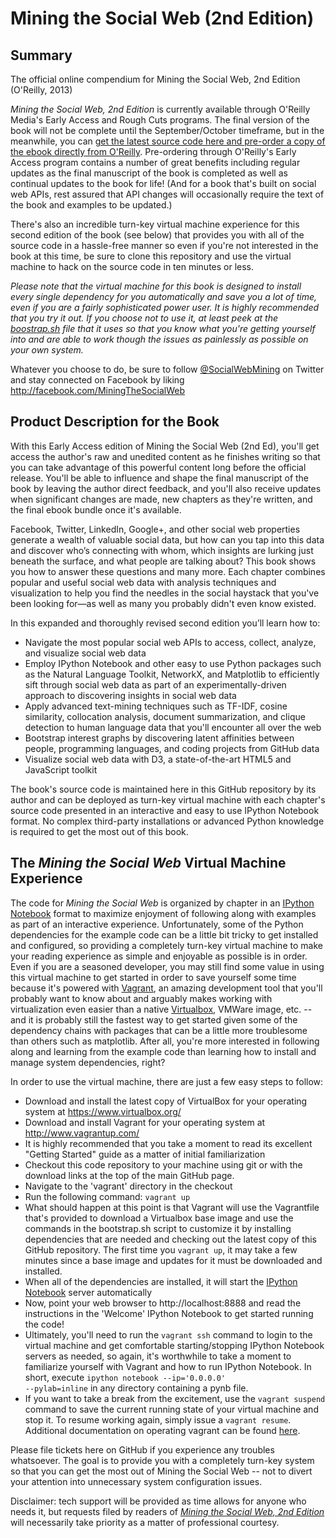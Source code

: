 Mining the Social Web (2nd Edition)
=================================

## Summary

The official online compendium for Mining the Social Web, 2nd Edition (O'Reilly, 2013)

_Mining the Social Web, 2nd Edition_ is currently available through O'Reilly Media's Early Access and Rough Cuts programs. The final version of the book will not be complete until the September/October timeframe, but in the meanwhile, you can [get the latest source code here and pre-order a copy of the ebook directly from O'Reilly](http://bit.ly/135dHfs). Pre-ordering through O'Reilly's Early Access program contains a number of great benefits including regular updates as the final manuscript of the book is completed as well as continual updates to the book for life! (And for a book that's built on social web APIs, rest assured that API changes will occasionally require the text of the book and examples to be updated.)

There's also an incredible turn-key virtual machine experience for this second edition of the book (see below) that provides you with all of the source code in a hassle-free manner so even if you're not interested in the book at this time, be sure to clone this repository and use the virtual machine to hack on the source code in ten minutes or less.

_Please note that the virtual machine for this book is designed to install every single dependency for you automatically and save you a lot of time, even if you are a fairly sophisticated power user. It is highly recommended that you try it out. If you choose not to use it, at least peek at the [boostrap.sh](https://github.com/ptwobrussell/Mining-the-Social-Web-2nd-Edition/blob/master/vagrant/bootstrap.sh) file that it uses so that you know what you're getting yourself into and are able to work though the issues as painlessly as possible on your own system._

Whatever you choose to do, be sure to follow [@SocialWebMining](http://twitter.com/socialwebmining) on Twitter and stay connected on Facebook by liking http://facebook.com/MiningTheSocialWeb

## Product Description for the Book

With this Early Access edition of Mining the Social Web (2nd Ed), you'll get access the author's raw and unedited content as he finishes writing so that you can take advantage of this powerful content long before the official release. You'll be able to influence and shape the final manuscript of the book by leaving the author direct feedback, and you'll also receive updates when significant changes are made, new chapters as they're written, and the final ebook bundle once it's available.

Facebook, Twitter, LinkedIn, Google+, and other social web properties generate a wealth of valuable social data, but how can you tap into this data and discover who’s connecting with whom, which insights are lurking just beneath the surface, and what people are talking about? This book shows you how to answer these questions and many more. Each chapter combines popular and useful social web data with analysis techniques and visualization to help you find the needles in the social haystack that you've been looking for—as well as many you probably didn't even know existed. 

In this expanded and thoroughly revised second edition you’ll learn how to:

* Navigate the most popular social web APIs to access, collect, analyze, and visualize social web data
* Employ IPython Notebook and other easy to use Python packages such as the Natural Language Toolkit, NetworkX, and Matplotlib to efficiently sift through social web data as part of an experimentally-driven approach to discovering insights in social web data
* Apply advanced text-mining techniques such as TF-IDF, cosine similarity, collocation analysis, document summarization, and clique detection to human language data that you'll encounter all over the web
* Bootstrap interest graphs by discovering latent affinities between people, programming languages, and coding projects from GitHub data
* Visualize social web data with D3, a state-of-the-art HTML5 and JavaScript toolkit

The book's source code is maintained here in this GitHub repository by its author and can be deployed as turn-key virtual machine with each chapter's source code presented in an interactive and easy to use IPython Notebook format. No complex third-party installations or advanced Python knowledge is required to get the most out of this book.

## The _Mining the Social Web_ Virtual Machine Experience

The code for _Mining the Social Web_ is organized by chapter in an [IPython Notebook](http://ipython.org/notebook.html) format to maximize enjoyment of following along with examples as part of an interactive experience. Unfortunately, some of the Python dependencies for the example code can be a little bit tricky to get installed and configured, so providing a completely turn-key virtual machine to make your reading experience as simple and enjoyable as possible is in order. Even if you are a seasoned developer, you may still find some value in using this virtual machine to get started in order to save yourself some time because it's powered with [Vagrant](http://vagrantup.com/), an amazing development tool that you'll probably want to know about and arguably makes working with virtualization even easier than a native [Virtualbox](http://www.virtualbox.org/), VMWare image, etc. -- and it is probably still the fastest way to get started given some of the dependency chains with packages that can be a little more troublesome than others such as matplotlib. After all, you're more interested in following along and learning from the example code than learning how to install and manage system dependencies, right?

In order to use the virtual machine, there are just a few easy steps to follow:

* Download and install the latest copy of VirtualBox for your operating system at https://www.virtualbox.org/
* Download and install Vagrant for your operating system at http://www.vagrantup.com/
 * It is highly recommended that you take a moment to read its excellent "Getting Started" guide as a matter of initial familiarization
* Checkout this code repository to your machine using git or with the download links at the top of the main GitHub page.
* Navigate to the 'vagrant' directory in the checkout
* Run the following command: <code>vagrant up</code>
 * What should happen at this point is that Vagrant will use the Vagrantfile that's provided to download a Virtualbox base image and use the commands in the bootstrap.sh script to customize it by installing dependencies that are needed and checking out the latest copy of this GitHub repository. The first time you <code>vagrant up</code>, it may take a few minutes since a base image and updates for it must be downloaded and installed.
 * When all of the dependencies are installed, it will start the [IPython Notebook](http://ipython.org/notebook.html) server automatically
* Now, point your web browser to http://localhost:8888 and read the instructions in the 'Welcome' IPython Notebook to get started running the code!
 * Ultimately, you'll need to run the <code>vagrant ssh</code> command to login to the virtual machine and get comfortable starting/stopping IPython Notebook servers as needed, so again, it's worthwhile to take a moment to familiarize yourself with Vagrant and how to run IPython Notebook. In short, execute <code>ipython notebook --ip='0.0.0.0' --pylab=inline</code> in any directory containing a pynb file.
 * If you want to take a break from the excitement, use the <code>vagrant suspend</code> command to save the current running state of your virtual machine and stop it. To resume working again, simply issue a <code>vagrant resume</code>. Additional documentation on operating vagrant can be found [here](http://docs.vagrantup.com/v2/getting-started/teardown.html).

Please file tickets here on GitHub if you experience any troubles whatsoever. The goal is to provide you with a completely turn-key system so that you can get the most out of Mining the Social Web -- not to divert your attention into unnecessary system configuration issues. 

Disclaimer: tech support will be provided as time allows for anyone who needs it, but requests filed by readers of [_Mining the Social Web, 2nd Edition_](http://bit.ly/135dHfs) will necessarily take priority as a matter of professional courtesy.
